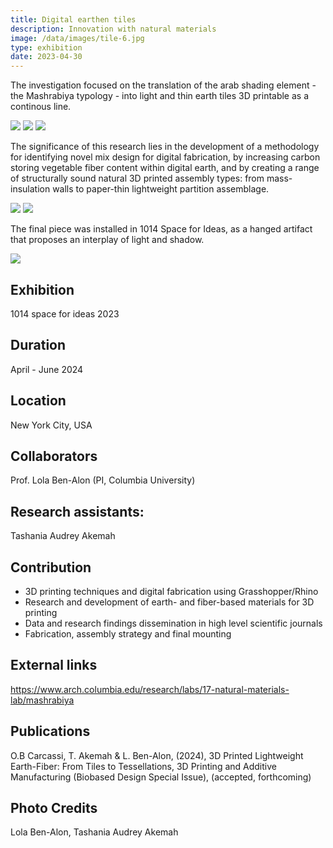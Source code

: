```yaml
---
title: Digital earthen tiles
description: Innovation with natural materials 
image: /data/images/tile-6.jpg
type: exhibition
date: 2023-04-30
---
```

The investigation focused on the translation of the arab shading element - the Mashrabiya typology - into light and thin earth tiles 3D printable as a continous line. 

![](/data/images/tile-1.jpg)
![](/data/images/tile-2.jpg)
![](/data/images/tile-3.jpg)


The significance of this research lies in the development of a methodology for identifying novel mix design for digital fabrication, by increasing carbon storing vegetable fiber content within digital earth, and by creating a range of structurally sound natural 3D printed assembly types: from mass-insulation walls to paper-thin lightweight partition assemblage.

![](/data/images/tile-4.jpg)
![](/data/images/tile-5.jpg)


The final piece was installed in 1014 Space for Ideas, as a hanged artifact that proposes an interplay of light and shadow.

![](/data/images/tile-6.jpg)


## Exhibition
1014 space for ideas 2023 

## Duration
April - June 2024

## Location
New York City, USA

## Collaborators
Prof. Lola Ben-Alon (PI, Columbia University)

## Research assistants:
Tashania Audrey Akemah

## Contribution
- 3D printing techniques and digital fabrication using Grasshopper/Rhino
- Research and development of earth- and fiber-based materials for 3D printing 
- Data and research findings dissemination in high level scientific journals
- Fabrication, assembly strategy and final mounting 


## External links
https://www.arch.columbia.edu/research/labs/17-natural-materials-lab/mashrabiya

## Publications
O.B Carcassi, T. Akemah & L. Ben-Alon, (2024), 3D Printed Lightweight Earth-Fiber: From Tiles to Tessellations, 3D Printing and Additive Manufacturing (Biobased Design Special Issue), (accepted, forthcoming)


## Photo Credits
Lola Ben-Alon, Tashania Audrey Akemah
